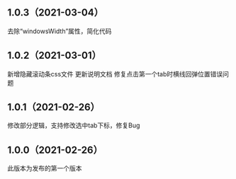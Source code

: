 ## 1.0.3（2021-03-04）
去除“windowsWidth”属性，简化代码
## 1.0.2（2021-03-01）
新增隐藏滚动条css文件
更新说明文档
修复点击第一个tab时横线回弹位置错误问题
## 1.0.1（2021-02-26）
修改部分逻辑，支持修改选中tab下标，修复Bug
## 1.0.0（2021-02-26）
此版本为发布的第一个版本